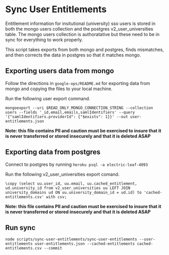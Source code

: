 # Sync User Entitlements

Entitlement information for insitutional (university) sso users is stored in
both the mongo users collection and the postgres v2_user_universities table.
The mongo users collection is authoratative but these need to be in sync for
everything to work properly.

This script takes exports from both mongo and postgres, finds mismatches, and
then corrects the data in postgres so that it matches mongo.

## Exporting users data from mongo

Follow the directions in `google-ops/README.md` for exporting data from mongo
and copying the files to your local machine.

Run the following user export command.
```
mongoexport --uri $READ_ONLY_MONGO_CONNECTION_STRING --collection users --fields '_id,email,emails,samlIdentifiers' --query '{"samlIdentifiers.providerId": {"$exists": 1}}' --out user-entitlements.json
```

**Note: this file contains PII and caution must be exercised to insure that it
is never transferred or stored insecurely and that it is deleted ASAP**

## Exporting data from postgres

Connect to postgres by running `heroku psql -a electric-leaf-4093`

Run the following v2_user_universities export comand.
```
\copy (select uu.user_id, uu.email, uu.cached_entitlement, ud.university_id from v2_user_universities uu LEFT JOIN university_domains ud ON uu.university_domain_id = ud.id) to 'cached-entitlements.csv' with csv;
```

**Note: this file contains PII and caution must be exercised to insure that it
is never transferred or stored insecurely and that it is deleted ASAP**

## Run sync

```
node scripts/sync-user-entitlements/sync-user-entitlements --user-entitlements user-entitlements.json --cached-entitlements cached-entitlements.csv --commit
```